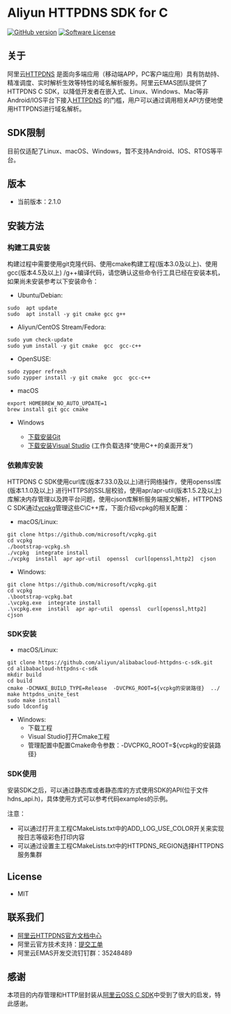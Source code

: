# Aliyun HTTPDNS SDK for C

[![GitHub version](https://badge.fury.io/gh/aliyun%2Falibabacloud-httpdns-c-sdk.git.svg)](https://badge.fury.io/gh/aliyun%2Falibabacloud-httpdns-c-sdk.git)
[![Software License](https://img.shields.io/badge/license-MIT-brightgreen.svg)](LICENSE)

## 关于

阿里云[HTTPDNS](https://www.aliyun.com/product/httpdns)
是面向多端应用（移动端APP，PC客户端应用）具有防劫持、精准调度、实时解析生效等特性的域名解析服务。阿里云EMAS团队提供了HTTPDNS C
SDK，以降低开发者在嵌入式、Linux、Windows、Mac等非Android/IOS平台下接入[HTTPDNS](https://www.aliyun.com/product/httpdns)
的门槛，用户可以通过调用相关API方便地使用HTTPDNS进行域名解析。

## SDK限制

目前仅适配了Linux、macOS、Windows，暂不支持Android、IOS、RTOS等平台。

## 版本

- 当前版本：2.1.0

## 安装方法

### 构建工具安装

构建过程中需要使用git克隆代码、使用cmake构建工程(版本3.0及以上)、使用gcc(版本4.5及以上)
/g++编译代码，请您确认这些命令行工具已经在安装本机，如果尚未安装参考以下安装命令：

- Ubuntu/Debian:

```shell
sudo  apt update
sudo  apt install -y git cmake gcc g++
```

- Aliyun/CentOS Stream/Fedora:

```shell
sudo yum check-update
sudo yum install -y git cmake  gcc  gcc-c++
```

- OpenSUSE:

```shell
sudo zypper refresh
sudo zypper install -y git cmake  gcc  gcc-c++
```

- macOS

```shell
export HOMEBREW_NO_AUTO_UPDATE=1
brew install git gcc cmake
```

- Windows

  - [下载安装Git](https://git-scm.com/downloads)
  - [下载安装Visual Studio](https://visualstudio.microsoft.com/zh-hans/vs/) (工作负载选择“使用C++的桌面开发”)

### 依赖库安装

HTTPDNS C SDK使用curl库(版本7.33.0及以上)进行网络操作，使用openssl库(版本1.1.0及以上)
进行HTTPS的SSL层校验，使用apr/apr-util(版本1.5.2及以上)库解决内存管理以及跨平台问题，使用cjson库解析服务端报文解析，HTTPDNS
C
SDK通过[vcpkg](https://github.com/microsoft/vcpkg)管理这些C\C++库，下面介绍vcpkg的相关配置：

- macOS/Linux:

```shell
git clone https://github.com/microsoft/vcpkg.git
cd vcpkg
./bootstrap-vcpkg.sh
./vcpkg  integrate install
./vcpkg  install  apr apr-util  openssl  curl[openssl,http2]  cjson
```

- Windows:

```shell
git clone https://github.com/microsoft/vcpkg.git
cd vcpkg
.\bootstrap-vcpkg.bat
.\vcpkg.exe  integrate install
.\vcpkg.exe  install  apr apr-util  openssl  curl[openssl,http2]  cjson
```

### SDK安装

- macOS/Linux:

```shell
git clone https://github.com/aliyun/alibabacloud-httpdns-c-sdk.git
cd alibabacloud-httpdns-c-sdk
mkdir build
cd build
cmake -DCMAKE_BUILD_TYPE=Release  -DVCPKG_ROOT=${vcpkg的安装路径}  ../ 
make httpdns_unite_test
sudo make install
sudo ldconfig
```

- Windows:
  * 下载工程
  * Visual Studio打开Cmake工程
  * 管理配置中配置Cmake命令参数：-DVCPKG_ROOT=${vcpkg的安装路径}

### SDK使用

安装SDK之后，可以通过静态库或者静态库的方式使用SDK的API(位于文件hdns_api.h)，具体使用方式可以参考代码examples的示例。

注意：
 - 可以通过打开主工程CMakeLists.txt中的ADD_LOG_USE_COLOR开关来实现按日志等级彩色打印内容
 - 可以通过设置主工程CMakeLists.txt中的HTTPDNS_REGION选择HTTPDNS服务集群

## License

- MIT

## 联系我们

- [阿里云HTTPDNS官方文档中心](https://www.aliyun.com/product/httpdns#Docs)
- 阿里云官方技术支持：[提交工单](https://workorder.console.aliyun.com/#/ticket/createIndex)
- 阿里云EMAS开发交流钉钉群：35248489

## 感谢
本项目的内存管理和HTTP层封装从[阿里云OSS C SDK](https://github.com/aliyun/aliyun-oss-c-sdk)中受到了很大的启发，特此感谢。